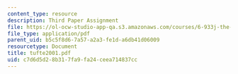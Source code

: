 ```yaml
---
content_type: resource
description: Third Paper Assignment
file: https://ol-ocw-studio-app-qa.s3.amazonaws.com/courses/6-933j-the-structure-of-engineering-revolutions-fall-2001/c7d6d5d28b317fa9fa24ceea714837cc_tufte2001.pdf
file_type: application/pdf
parent_uid: b5c5f8d6-7a57-a2a3-fe1d-a6db41d06009
resourcetype: Document
title: tufte2001.pdf
uid: c7d6d5d2-8b31-7fa9-fa24-ceea714837cc
---
```

